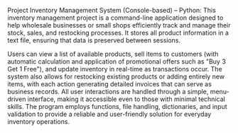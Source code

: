 Project Inventory Management System (Console-based) – Python: This inventory management project is a command-line application designed to help wholesale businesses or small shops efficiently track and manage their stock, sales, and restocking processes. It stores all product information in a text file, ensuring that data is preserved between sessions.
 
Users can view a list of available products, sell items to customers (with automatic calculation and application of promotional offers such as "Buy 3 Get 1 Free"), and update inventory in real-time as transactions occur. The system also allows for restocking existing products or adding entirely new items, with each action generating detailed invoices that can serve as business records. All user interactions are handled through a simple, menu-driven interface, making it accessible even to those with minimal technical skills. The program employs functions, file handling, dictionaries, and input validation to provide a reliable and user-friendly solution for everyday inventory operations.

